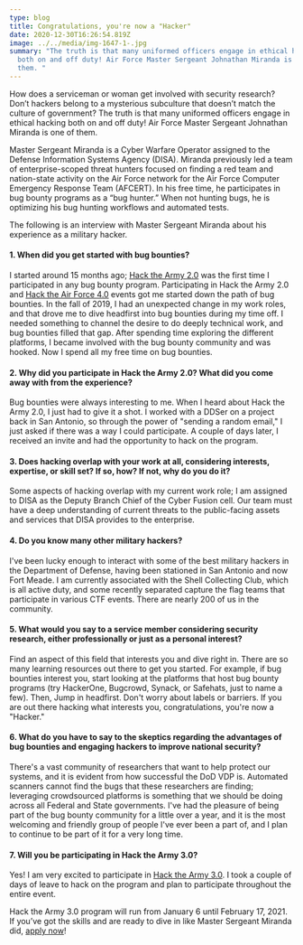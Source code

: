 ```yaml
---
type: blog
title: Congratulations, you're now a "Hacker"
date: 2020-12-30T16:26:54.819Z
image: ../../media/img-1647-1-.jpg
summary: "The truth is that many uniformed officers engage in ethical hacking
  both on and off duty! Air Force Master Sergeant Johnathan Miranda is one of
  them. "
---
```

How does a serviceman or woman get involved with security research? Don’t hackers belong to a mysterious subculture that doesn’t match the culture of government? The truth is that many uniformed officers engage in ethical hacking both on and off duty! Air Force Master Sergeant Johnathan Miranda is one of them.

Master Sergeant Miranda is a Cyber Warfare Operator assigned to the Defense Information Systems Agency (DISA). Miranda previously led a team of enterprise-scoped threat hunters focused on finding a red team and nation-state activity on the Air Force network for the Air Force Computer Emergency Response Team (AFCERT). In his free time, he participates in bug bounty programs as a “bug hunter.” When not hunting bugs, he is optimizing his bug hunting workflows and automated tests.

The following is an interview with Master Sergeant Miranda about his experience as a military hacker.

#### **1. When did you get started with bug bounties?**

I started around 15 months ago; [Hack the Army 2.0](https://www.nextgov.com/cybersecurity/2019/10/who-wants-hack-army-again/160518/) was the first time I participated in any bug bounty program. Participating in Hack the Army 2.0 and [Hack the Air Force 4.0](https://www.fifthdomain.com/2020/04/15/ethical-hackers-find-hundreds-of-vulnerabilities-during-latest-air-force-bug-bounty/) events got me started down the path of bug bounties. In the fall of 2019, I had an unexpected change in my work roles, and that drove me to dive headfirst into bug bounties during my time off. I needed something to channel the desire to do deeply technical work, and bug bounties filled that gap. After spending time exploring the different platforms, I became involved with the bug bounty community and was hooked. Now I spend all my free time on bug bounties.

#### 2. Why did you participate in Hack the Army 2.0? What did you come away with from the experience?

Bug bounties were always interesting to me. When I heard about Hack the Army 2.0, I just had to give it a shot. I worked with a DDSer on a project back in San Antonio, so through the power of "sending a random email," I just asked if there was a way I could participate. A couple of days later, I received an invite and had the opportunity to hack on the program. 

#### 3. Does hacking overlap with your work at all, considering interests, expertise, or skill set? If so, how? If not, why do you do it?

Some aspects of hacking overlap with my current work role; I am assigned to DISA as the Deputy Branch Chief of the Cyber Fusion cell. Our team must have a deep understanding of current threats to the public-facing assets and services that DISA provides to the enterprise.

#### 4. Do you know many other military hackers?

I've been lucky enough to interact with some of the best military hackers in the Department of Defense, having been stationed in San Antonio and now Fort Meade. I am currently associated with the Shell Collecting Club, which is all active duty, and some recently separated capture the flag teams that participate in various CTF events. There are nearly 200 of us in the community.

#### 5. What would you say to a service member considering security research, either professionally or just as a personal interest?

Find an aspect of this field that interests you and dive right in. There are so many learning resources out there to get you started. For example, if bug bounties interest you, start looking at the platforms that host bug bounty programs (try HackerOne, Bugcrowd, Synack, or Safehats, just to name a few). Then, Jump in headfirst. Don't worry about labels or barriers. If you are out there hacking what interests you, congratulations, you're now a "Hacker."

#### 6. What do you have to say to the skeptics regarding the advantages of bug bounties and engaging hackers to improve national security?

There's a vast community of researchers that want to help protect our systems, and it is evident from how successful the DoD VDP is. Automated scanners cannot find the bugs that these researchers are finding; leveraging crowdsourced platforms is something that we should be doing across all Federal and State governments. I've had the pleasure of being part of the bug bounty community for a little over a year, and it is the most welcoming and friendly group of people I've ever been a part of, and I plan to continue to be part of it for a very long time.

#### 7. Will you be participating in Hack the Army 3.0?

Yes! I am very excited to participate in [Hack the Army 3.0](https://www.army.mil/article/240719/hack_the_army_3_0_furthers_innovative_bug_bounty_program_to_defend_networks_data). I took a couple of days of leave to hack on the program and plan to participate throughout the entire event.

Hack the Army 3.0 program will run from January 6 until February 17, 2021. If you’ve got the skills and are ready to dive in like Master Sergeant Miranda did, [apply now](https://www.hackerone.com/dds-apply)!